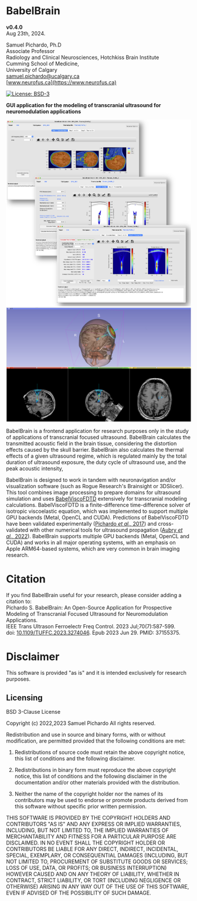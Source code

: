 BabelBrain 
=============
**v0.4.0**  
Aug 23th, 2024.

Samuel Pichardo, Ph.D  
Associate Professor  
Radiology and Clinical Neurosciences, Hotchkiss Brain Institute  
Cumming School of Medicine,  
University of Calgary   
samuel.pichardo@ucalgary.ca  
[www.neurofus.ca](https://www.neurofus.ca)

[![License: BSD-3](https://img.shields.io/badge/BSD-3-Clause.svg)](LICENSE)

**GUI application for the modeling of transcranial ultrasound for neuromodulation applications**

<img src="intro.png">

<img src="Target-demo.png">

BabelBrain is a frontend application for research purposes only in the study of applications of transcranial focused ultrasound. BabelBrain calculates the transmitted acoustic field in the brain tissue, considering the distortion effects caused by the skull barrier. BabelBrain also calculates the thermal effects of a given ultrasound regime, which is regulated mainly by the total duration of ultrasound exposure, the duty cycle of ultrasound use, and the peak acoustic intensity,

BabelBrain is designed to work in tandem with neuronavigation and/or visualization software (such as Rogue Research's Brainsight or 3DSlicer). This tool combines image processing to prepare domains for ultrasound simulation and uses  [BabelViscoFDTD](https://github.com/ProteusMRIgHIFU/BabelViscoFDTD) extensively for transcranial modeling calculations. BabelViscoFDTD is a finite-difference time-difference solver of isotropic viscoelastic equation, which was implemented to support multiple GPU backends (Metal, OpenCL and CUDA).  Predictions of BabelViscoFDTD have been validated experimentally ([Pichardo *et al.*, 2017](https://pubmed.ncbi.nlm.nih.gov/28783716/)) and cross-validated with other numerical tools for ultrasound propagation ([Aubry *et al.*, 2022](https://asa.scitation.org/doi/10.1121/10.0013426)). BabelBrain supports multiple GPU backends (Metal, OpenCL and CUDA) and works in all major operating systems, with an emphasis on Apple ARM64-based systems, which are very common in brain imaging research.  

# Citation
If you find BabelBrain useful for your research, please consider adding a citation to:  
Pichardo S. BabelBrain: An Open-Source Application for Prospective Modeling of Transcranial Focused Ultrasound for Neuromodulation Applications.  
IEEE Trans Ultrason Ferroelectr Freq Control. 2023 Jul;70(7):587-599.  
doi: [10.1109/TUFFC.2023.3274046](https://doi.org/10.1109/TUFFC.2023.3274046). Epub 2023 Jun 29. PMID: 37155375.

# Disclaimer
This software is provided "as is" and it is intended exclusively for research purposes.

## Licensing
BSD 3-Clause License

Copyright (c) 2022,2023 Samuel Pichardo
All rights reserved.

Redistribution and use in source and binary forms, with or without
modification, are permitted provided that the following conditions are met:

1. Redistributions of source code must retain the above copyright notice, this
   list of conditions and the following disclaimer.

2. Redistributions in binary form must reproduce the above copyright notice,
   this list of conditions and the following disclaimer in the documentation
   and/or other materials provided with the distribution.

3. Neither the name of the copyright holder nor the names of its
   contributors may be used to endorse or promote products derived from
   this software without specific prior written permission.

THIS SOFTWARE IS PROVIDED BY THE COPYRIGHT HOLDERS AND CONTRIBUTORS "AS IS"
AND ANY EXPRESS OR IMPLIED WARRANTIES, INCLUDING, BUT NOT LIMITED TO, THE
IMPLIED WARRANTIES OF MERCHANTABILITY AND FITNESS FOR A PARTICULAR PURPOSE ARE
DISCLAIMED. IN NO EVENT SHALL THE COPYRIGHT HOLDER OR CONTRIBUTORS BE LIABLE
FOR ANY DIRECT, INDIRECT, INCIDENTAL, SPECIAL, EXEMPLARY, OR CONSEQUENTIAL
DAMAGES (INCLUDING, BUT NOT LIMITED TO, PROCUREMENT OF SUBSTITUTE GOODS OR
SERVICES; LOSS OF USE, DATA, OR PROFITS; OR BUSINESS INTERRUPTION) HOWEVER
CAUSED AND ON ANY THEORY OF LIABILITY, WHETHER IN CONTRACT, STRICT LIABILITY,
OR TORT (INCLUDING NEGLIGENCE OR OTHERWISE) ARISING IN ANY WAY OUT OF THE USE
OF THIS SOFTWARE, EVEN IF ADVISED OF THE POSSIBILITY OF SUCH DAMAGE.


